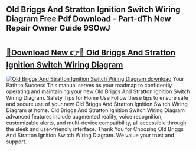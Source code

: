 ## Old Briggs And Stratton Ignition Switch Wiring Diagram Free Pdf Download - Part-dTh New Repair Owner Guide 9SOwJ

# <h2><a href="http://dft82tw.blite.top/?on=Old+Briggs+And+Stratton+Ignition+Switch+Wiring+Diagram">🔗Download New 👉🔴 Old Briggs And Stratton Ignition Switch Wiring Diagram</a></h2>

[![Old Briggs And Stratton Ignition Switch Wiring Diagram download](https://i.imgur.com/lujVjoI.png)](http://dft82tw.blite.top/?on=Old+Briggs+And+Stratton+Ignition+Switch+Wiring+Diagram)
Your Path to Success This manual serves as your roadmap to confidently operating and maintaining your new Old Briggs And Stratton Ignition Switch Wiring Diagram. Safety Tips for Home Use Follow these tips to ensure safe and secure use of your new Old Briggs And Stratton Ignition Switch Wiring Diagram at home. Old Briggs And Stratton Ignition Switch Wiring Diagram advanced features include augmented reality, voice recognition, customizable alerts, and multi-device compatibility, all accessible through the sleek and user-friendly interface. Thank You for Choosing Old Briggs And Stratton Ignition Switch Wiring Diagram. We value your trust and support.
